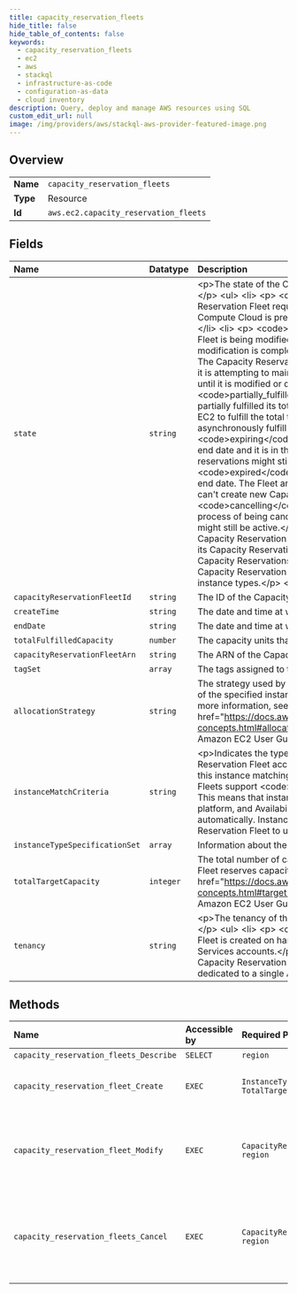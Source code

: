```yaml
---
title: capacity_reservation_fleets
hide_title: false
hide_table_of_contents: false
keywords:
  - capacity_reservation_fleets
  - ec2
  - aws    
  - stackql
  - infrastructure-as-code
  - configuration-as-data
  - cloud inventory
description: Query, deploy and manage AWS resources using SQL
custom_edit_url: null
image: /img/providers/aws/stackql-aws-provider-featured-image.png
---
```

  
    

## Overview
<table><tbody>
<tr><td><b>Name</b></td><td><code>capacity_reservation_fleets</code></td></tr>
<tr><td><b>Type</b></td><td>Resource</td></tr>
<tr><td><b>Id</b></td><td><code>aws.ec2.capacity_reservation_fleets</code></td></tr>
</tbody></table>

## Fields
| Name | Datatype | Description |
|:-----|:---------|:------------|
| `state` | `string` | &lt;p&gt;The state of the Capacity Reservation Fleet. Possible states include:&lt;/p&gt; &lt;ul&gt; &lt;li&gt; &lt;p&gt; &lt;code&gt;submitted&lt;/code&gt; - The Capacity Reservation Fleet request has been submitted and Amazon Elastic Compute Cloud is preparing to create the Capacity Reservations.&lt;/p&gt; &lt;/li&gt; &lt;li&gt; &lt;p&gt; &lt;code&gt;modifying&lt;/code&gt; - The Capacity Reservation Fleet is being modified. The Fleet remains in this state until the modification is complete.&lt;/p&gt; &lt;/li&gt; &lt;li&gt; &lt;p&gt; &lt;code&gt;active&lt;/code&gt; - The Capacity Reservation Fleet has fulfilled its total target capacity and it is attempting to maintain this capacity. The Fleet remains in this state until it is modified or deleted.&lt;/p&gt; &lt;/li&gt; &lt;li&gt; &lt;p&gt; &lt;code&gt;partially_fulfilled&lt;/code&gt; - The Capacity Reservation Fleet has partially fulfilled its total target capacity. There is insufficient Amazon EC2 to fulfill the total target capacity. The Fleet is attempting to asynchronously fulfill its total target capacity.&lt;/p&gt; &lt;/li&gt; &lt;li&gt; &lt;p&gt; &lt;code&gt;expiring&lt;/code&gt; - The Capacity Reservation Fleet has reach its end date and it is in the process of expiring. One or more of its Capacity reservations might still be active.&lt;/p&gt; &lt;/li&gt; &lt;li&gt; &lt;p&gt; &lt;code&gt;expired&lt;/code&gt; - The Capacity Reservation Fleet has reach its end date. The Fleet and its Capacity Reservations are expired. The Fleet can't create new Capacity Reservations.&lt;/p&gt; &lt;/li&gt; &lt;li&gt; &lt;p&gt; &lt;code&gt;cancelling&lt;/code&gt; - The Capacity Reservation Fleet is in the process of being cancelled. One or more of its Capacity reservations might still be active.&lt;/p&gt; &lt;/li&gt; &lt;li&gt; &lt;p&gt; &lt;code&gt;cancelled&lt;/code&gt; - The Capacity Reservation Fleet has been manually cancelled. The Fleet and its Capacity Reservations are cancelled and the Fleet can't create new Capacity Reservations.&lt;/p&gt; &lt;/li&gt; &lt;li&gt; &lt;p&gt; &lt;code&gt;failed&lt;/code&gt; - The Capacity Reservation Fleet failed to reserve capacity for the specified instance types.&lt;/p&gt; &lt;/li&gt; &lt;/ul&gt; |
| `capacityReservationFleetId` | `string` | The ID of the Capacity Reservation Fleet. |
| `createTime` | `string` | The date and time at which the Capacity Reservation Fleet was created. |
| `endDate` | `string` | The date and time at which the Capacity Reservation Fleet expires. |
| `totalFulfilledCapacity` | `number` | The capacity units that have been fulfilled. |
| `capacityReservationFleetArn` | `string` | The ARN of the Capacity Reservation Fleet. |
| `tagSet` | `array` | The tags assigned to the Capacity Reservation Fleet. |
| `allocationStrategy` | `string` | The strategy used by the Capacity Reservation Fleet to determine which of the specified instance types to use. For more information, see For more information, see &lt;a href="https://docs.aws.amazon.com/AWSEC2/latest/UserGuide/crfleet-concepts.html#allocation-strategy"&gt; Allocation strategy&lt;/a&gt; in the Amazon EC2 User Guide. |
| `instanceMatchCriteria` | `string` | &lt;p&gt;Indicates the type of instance launches that the Capacity Reservation Fleet accepts. All Capacity Reservations in the Fleet inherit this instance matching criteria.&lt;/p&gt; &lt;p&gt;Currently, Capacity Reservation Fleets support &lt;code&gt;open&lt;/code&gt; instance matching criteria only. This means that instances that have matching attributes (instance type, platform, and Availability Zone) run in the Capacity Reservations automatically. Instances do not need to explicitly target a Capacity Reservation Fleet to use its reserved capacity.&lt;/p&gt; |
| `instanceTypeSpecificationSet` | `array` | Information about the instance types for which to reserve the capacity. |
| `totalTargetCapacity` | `integer` | The total number of capacity units for which the Capacity Reservation Fleet reserves capacity. For more information, see &lt;a href="https://docs.aws.amazon.com/AWSEC2/latest/UserGuide/crfleet-concepts.html#target-capacity"&gt;Total target capacity&lt;/a&gt; in the Amazon EC2 User Guide. |
| `tenancy` | `string` | &lt;p&gt;The tenancy of the Capacity Reservation Fleet. Tenancies include:&lt;/p&gt; &lt;ul&gt; &lt;li&gt; &lt;p&gt; &lt;code&gt;default&lt;/code&gt; - The Capacity Reservation Fleet is created on hardware that is shared with other Amazon Web Services accounts.&lt;/p&gt; &lt;/li&gt; &lt;li&gt; &lt;p&gt; &lt;code&gt;dedicated&lt;/code&gt; - The Capacity Reservation Fleet is created on single-tenant hardware that is dedicated to a single Amazon Web Services account.&lt;/p&gt; &lt;/li&gt; &lt;/ul&gt; |
## Methods
| Name | Accessible by | Required Params | Description |
|:-----|:--------------|:----------------|:------------|
| `capacity_reservation_fleets_Describe` | `SELECT` | `region` | Describes one or more Capacity Reservation Fleets. |
| `capacity_reservation_fleet_Create` | `EXEC` | `InstanceTypeSpecification, TotalTargetCapacity, region` | Creates a Capacity Reservation Fleet. For more information, see &lt;a href="https://docs.aws.amazon.com/AWSEC2/latest/UserGuide/work-with-cr-fleets.html#create-crfleet"&gt;Create a Capacity Reservation Fleet&lt;/a&gt; in the Amazon EC2 User Guide. |
| `capacity_reservation_fleet_Modify` | `EXEC` | `CapacityReservationFleetId, region` | &lt;p&gt;Modifies a Capacity Reservation Fleet.&lt;/p&gt; &lt;p&gt;When you modify the total target capacity of a Capacity Reservation Fleet, the Fleet automatically creates new Capacity Reservations, or modifies or cancels existing Capacity Reservations in the Fleet to meet the new total target capacity. When you modify the end date for the Fleet, the end dates for all of the individual Capacity Reservations in the Fleet are updated accordingly.&lt;/p&gt; |
| `capacity_reservation_fleets_Cancel` | `EXEC` | `CapacityReservationFleetId, region` | &lt;p&gt;Cancels one or more Capacity Reservation Fleets. When you cancel a Capacity Reservation Fleet, the following happens:&lt;/p&gt; &lt;ul&gt; &lt;li&gt; &lt;p&gt;The Capacity Reservation Fleet's status changes to &lt;code&gt;cancelled&lt;/code&gt;.&lt;/p&gt; &lt;/li&gt; &lt;li&gt; &lt;p&gt;The individual Capacity Reservations in the Fleet are cancelled. Instances running in the Capacity Reservations at the time of cancelling the Fleet continue to run in shared capacity.&lt;/p&gt; &lt;/li&gt; &lt;li&gt; &lt;p&gt;The Fleet stops creating new Capacity Reservations.&lt;/p&gt; &lt;/li&gt; &lt;/ul&gt; |
